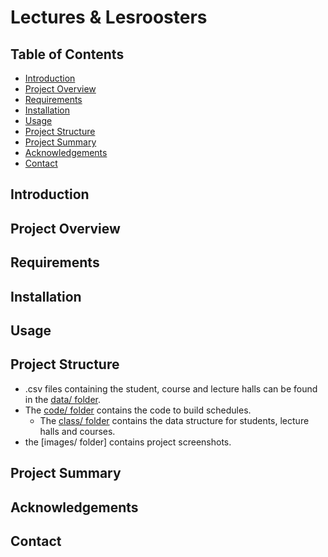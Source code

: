 # Lectures & Lesroosters

## Table of Contents

* [Introduction](#introduction)
* [Project Overview](#project-overview)
* [Requirements](#requirements)
* [Installation](#installation)
* [Usage](#usage)
* [Project Structure](#project-structure)
* [Project Summary](#project-summary)
* [Acknowledgements](#acknowledgements)
* [Contact](#contact)

## Introduction

## Project Overview

## Requirements

## Installation

## Usage

## Project Structure

- .csv files containing the student, course and lecture halls can be found in the [data/ folder](data/).  
- The [code/ folder](code/) contains the code to build schedules.
    - The [class/ folder](code/class) contains the data structure for students, lecture halls and courses.
- the [images/ folder] contains project screenshots.

## Project Summary

## Acknowledgements

## Contact
